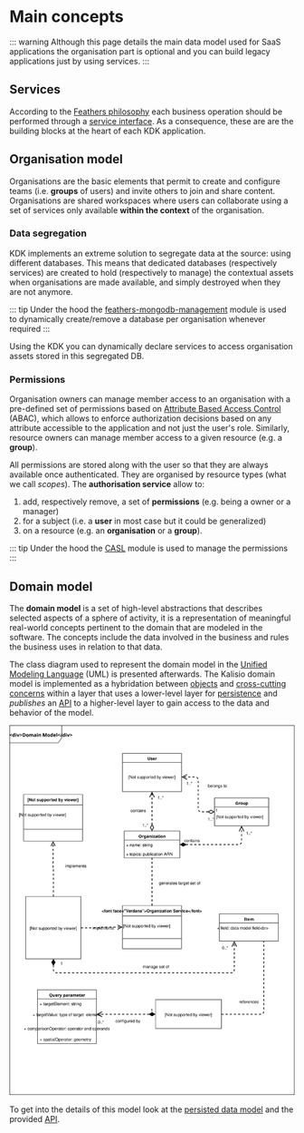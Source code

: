 # Main concepts

::: warning
Although this page details the main data model used for SaaS applications the organisation part is optional and you can build legacy applications just by using services.
:::

## Services

According to the [Feathers philosophy](https://docs.feathersjs.com/guides/about/philosophy.html) each business operation should be performed through a [service interface](https://docs.feathersjs.com/api/services.html). As a consequence, these are are the building blocks at the heart of each KDK application.

## Organisation model

Organisations are the basic elements that permit to create and configure teams (i.e. **groups** of users) and invite others to join and share content. Organisations are shared workspaces where users can collaborate using a set of services only available **within the context** of the organisation.

### Data segregation

KDK implements an extreme solution to segregate data at the source: using different databases. This means that dedicated databases (respectively services) are created to hold (respectively to manage) the contextual assets when organisations are made available, and simply destroyed when they are not anymore.

::: tip
Under the hood the [feathers-mongodb-management](https://github.com/feathersjs-ecosystem/feathers-mongodb-management) module is used to dynamically create/remove a database per organisation whenever required
:::

Using the KDK you can dynamically declare services to access organisation assets stored in this segregated DB.

### Permissions

Organisation owners can manage member access to an organisation with a pre-defined set of permissions based on [Attribute Based Access Control](https://en.wikipedia.org/wiki/Attribute-based_access_control) (ABAC), which allows to enforce authorization decisions based on any attribute accessible to the application and not just the user's role. Similarly, resource owners can manage member access to a given resource (e.g. a **group**).

All permissions are stored along with the user so that they are always available once authenticated. They are organised by resource types (what we call *scopes*). The **authorisation service** allow to:
1. add, respectively remove, a set of **permissions** (e.g. being a owner or a manager)
2. for a subject (i.e. a **user** in most case but it could be generalized)
3. on a resource (e.g. an **organisation** or a **group**).

::: tip
Under the hood the [CASL](https://stalniy.github.io/casl/) module is used to manage the permissions
:::

## Domain model

The **domain model** is a set of high-level abstractions that describes selected aspects of a sphere of activity, it is a representation of meaningful real-world concepts pertinent to the domain that are modeled in the software. The concepts include the data involved in the business and rules the business uses in relation to that data.

The class diagram used to represent the domain model in the [Unified Modeling Language](https://en.wikipedia.org/wiki/Unified_Modeling_Language) (UML) is presented afterwards. The Kalisio domain model is implemented as a hybridation between [objects](https://en.wikipedia.org/wiki/Object-oriented_programming) and [cross-cutting concerns](https://en.wikipedia.org/wiki/Aspect-oriented_software_development) within a layer that uses a lower-level layer for [persistence](./data-model-view.md) and *publishes* an [API](../api/readme.md) to a higher-level layer to gain access to the data and behavior of the model. 

![Domain model](../assets/domain-model.svg)

To get into the details of this model look at the [persisted data model](./data-model-view.md) and the provided [API](../api/readme.md).

